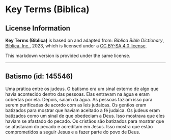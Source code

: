 # Key Terms (Biblica)

## License Information

**Key Terms (Biblica)** is based on and adapted from: _Biblica Bible Dictionary_, [Biblica, Inc.](https://www.biblica.com/), 2023, which is licensed under a [CC BY-SA 4.0 license](https://creativecommons.org/licenses/by-sa/4.0/legalcode.en).

This markdown version is provided under the same license.



--------------------------------

## Batismo (id: 145546)

Uma prática entre os judeus. O batismo era um sinal externo de algo que havia acontecido dentro das pessoas. Elas entravam na água e eram cobertas por ela. Depois, saíam da água. As pessoas faziam isso para serem purificadas de acordo com as leis judaicas. Os gentios eram batizados para mostrar que haviam aceitado a fé judaica. Os judeus eram batizados como um sinal de que obedeciam a Deus. Isso mostrava que eles haviam se afastado do pecado. Os cristãos são batizados para mostrar que se afastaram do pecado e acreditam em Jesus. Isso mostra que estão comprometidos a seguir Jesus e a fazer parte do povo de Deus.


